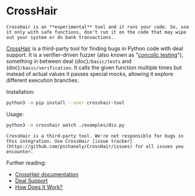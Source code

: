 # CrossHair

```{warning}
CrossHair is an **experimental** tool and it runs your code. So, use it only with safe functions, don't run it on the code that may wipe out your system or do bank transactions.
```

[CrossHair](https://github.com/pschanely/CrossHair) is a third-party tool for finding bugs in Python code with deal support. It is a verifier-driven fuzzer (also known as "[concolic testing](https://en.wikipedia.org/wiki/Concolic_testing)"), something in between deal {doc}`/basic/tests` and {doc}`/basic/verification`. It calls the given function multiple times but instead of actual values it passes special mocks, allowing it explore different execution branches.

Installation:

```bash
python3 -m pip install --user crosshair-tool
```

Usage:

```bash
python3 -m crosshair watch ./examples/div.py
```

```{note}
CrossHair is a third-party tool. We're not responsible for bugs in this integration. Use CrossHair [issue tracker](https://github.com/pschanely/CrossHair/issues) for all issues you encounter.
```

Further reading:

+ [CrossHair documentation](https://crosshair.readthedocs.io/en/latest/introduction.html)
+ [Deal Support](https://crosshair.readthedocs.io/en/latest/kinds_of_contracts.html#deal-support)
+ [How Does It Work?](https://crosshair.readthedocs.io/en/latest/how_does_it_work.html)
